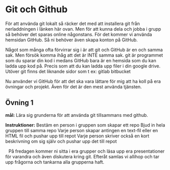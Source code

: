 # Git och Github

För att använda git lokalt så räcker det med att installera git från nerladdningen i länken här ovan. Men för att kunna dela och jobba i grupp så behöver det sparas online någonstans. För det kommer vi använda hemsidan GitHub. Så ni behöver även skapa konton på GitHub.

Något som många ofta förvirrar sig i är att git och GitHub är en och samma sak. Men försök komma ihåg att det är INTE samma sak. git är programmet som du sparar din kod i medans GitHub bara är en hemsida som du kan ladda upp kod på. Precis som att du kan ladda upp filer i din google drive.
Utöver git finns det liknande sidor som t ex:
gitlab
bitbucket

Nu använder vi GitHub för att det ska vara lättare för mig att ha koll på era övningar och projekt. Även för det är den mest använda tjänsten.

## Övning 1
**mål:** Lära sig grunderna för att använda git tillsammans med github.

**Instruktioner:**
Bestäm en person i gruppen som skapar ett repo
Bjud in hela gruppen till samma repo
Varje person skapar antingen en text-fil eller en HTML fil och pushar upp till repot
Varje person skriver också en kort beskrivning om sig själv och pushar upp det till repot

⠀På fredagen kommer ni sitta i era grupper och läsa upp era presentationer för varandra och även diskutera kring git. Efteråt samlas vi allihop och tar upp frågorna och tankarna alla grupperna haft.
